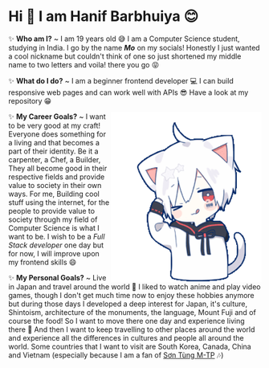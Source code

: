 # Hi 👋 I am Hanif Barbhuiya 😊

✨ **Who am I?**  ~ I am 19 years old 😅 I am a Computer Science student, studying in India. I go by the name **_Mo_** on my socials! Honestly I just wanted a cool nickname but couldn't think of one so just shortened my middle name to two letters and voila! there you go 😝

✨ **What do I do?** ~ I am a beginner frontend developer 💻 I can build responsive web pages and can work well with APIs 😎 Have a look at my repository 😁 

<img align='right' width="300" src="./Hello.gif" alt="Hello Friend :)" />

✨ **My Career Goals?** ~ I want to be very good at my craft! Everyone does something for a living and that becomes a part of their identity. Be it a carpenter, a Chef, a Builder, They all become good in their respective fields and provide value to society in their own ways. For me, Building cool stuff using the internet, for the people to provide value to society through my field of Computer Science is what I want to be. I wish to be a _Full Stack developer_ one day but for now, I will improve upon my frontend skills 😄

✨ **My Personal Goals?** ~ Live in Japan and travel around the world 🌟 I liked to watch anime and play video games, though I don't get much time now to enjoy these hobbies anymore but during those days I developed a deep interest for Japan, it's culture, Shintoism, architecture of the monuments, the language, Mount Fuji and of course the food! So I want to move there one day and experience living there 🗻 And then I want to keep travelling to other places around the world and experience all the differences in cultures and people all around the world. Some countries that I want to visit are South Korea, Canada, China and Vietnam (especially because I am a fan of [Sơn Tùng M-TP](https://en.wikipedia.org/wiki/S%C6%A1n_T%C3%B9ng_M-TP) 🎶)

